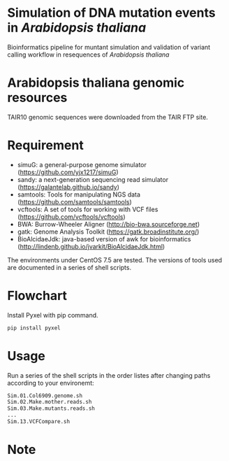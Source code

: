 # Simulation of DNA mutation events in <i>Arabidopsis thaliana</i>
Bioinformatics pipeline for muntant simulation and validation of variant calling workflow in resequences of <i>Arabidopsis thaliana</i>
 

# Arabidopsis thaliana genomic resources
TAIR10 genomic sequences were downloaded from the TAIR FTP site. 


# Requirement

* simuG: a general-purpose genome simulator (https://github.com/yjx1217/simuG)
* sandy: a next-generation sequencing read simulator (https://galantelab.github.io/sandy)
* samtools: Tools for manipulating NGS data (https://github.com/samtools/samtools)
* vcftools: A set of tools for working with VCF files (https://github.com/vcftools/vcftools)
* BWA: Burrow-Wheeler Aligner (http://bio-bwa.sourceforge.net) 
* gatk: Genome Analysis Toolkit (https://gatk.broadinstitute.org/)
* BioAlcidaeJdk: java-based version of awk for bioinformatics (http://lindenb.github.io/jvarkit/BioAlcidaeJdk.html)


The environments under CentOS 7.5 are tested. The versions of tools used are documented in a series of shell scripts.



# Flowchart
 
Install Pyxel with pip command.
 
```bash
pip install pyxel
```



# Usage
Run a series of the shell scripts in the order listes after changing paths according to your environemt:
 
```bash
Sim.01.Col6909.genome.sh
Sim.02.Make.mother.reads.sh
Sim.03.Make.mutants.reads.sh
...
Sim.13.VCFCompare.sh
```



# Note
 

